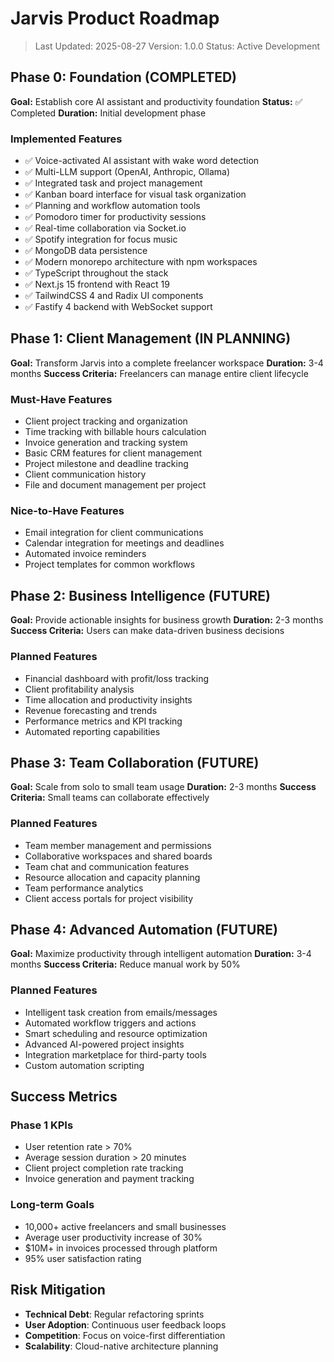 # Jarvis Product Roadmap

> Last Updated: 2025-08-27
> Version: 1.0.0
> Status: Active Development

## Phase 0: Foundation (COMPLETED)

**Goal:** Establish core AI assistant and productivity foundation
**Status:** ✅ Completed
**Duration:** Initial development phase

### Implemented Features

- ✅ Voice-activated AI assistant with wake word detection
- ✅ Multi-LLM support (OpenAI, Anthropic, Ollama)
- ✅ Integrated task and project management
- ✅ Kanban board interface for visual task organization
- ✅ Planning and workflow automation tools
- ✅ Pomodoro timer for productivity sessions
- ✅ Real-time collaboration via Socket.io
- ✅ Spotify integration for focus music
- ✅ MongoDB data persistence
- ✅ Modern monorepo architecture with npm workspaces
- ✅ TypeScript throughout the stack
- ✅ Next.js 15 frontend with React 19
- ✅ TailwindCSS 4 and Radix UI components
- ✅ Fastify 4 backend with WebSocket support

## Phase 1: Client Management (IN PLANNING)

**Goal:** Transform Jarvis into a complete freelancer workspace
**Duration:** 3-4 months
**Success Criteria:** Freelancers can manage entire client lifecycle

### Must-Have Features

- Client project tracking and organization
- Time tracking with billable hours calculation
- Invoice generation and tracking system
- Basic CRM features for client management
- Project milestone and deadline tracking
- Client communication history
- File and document management per project

### Nice-to-Have Features

- Email integration for client communications
- Calendar integration for meetings and deadlines
- Automated invoice reminders
- Project templates for common workflows

## Phase 2: Business Intelligence (FUTURE)

**Goal:** Provide actionable insights for business growth
**Duration:** 2-3 months
**Success Criteria:** Users can make data-driven business decisions

### Planned Features

- Financial dashboard with profit/loss tracking
- Client profitability analysis
- Time allocation and productivity insights
- Revenue forecasting and trends
- Performance metrics and KPI tracking
- Automated reporting capabilities

## Phase 3: Team Collaboration (FUTURE)

**Goal:** Scale from solo to small team usage
**Duration:** 2-3 months
**Success Criteria:** Small teams can collaborate effectively

### Planned Features

- Team member management and permissions
- Collaborative workspaces and shared boards
- Team chat and communication features
- Resource allocation and capacity planning
- Team performance analytics
- Client access portals for project visibility

## Phase 4: Advanced Automation (FUTURE)

**Goal:** Maximize productivity through intelligent automation
**Duration:** 3-4 months
**Success Criteria:** Reduce manual work by 50%

### Planned Features

- Intelligent task creation from emails/messages
- Automated workflow triggers and actions
- Smart scheduling and resource optimization
- Advanced AI-powered project insights
- Integration marketplace for third-party tools
- Custom automation scripting

## Success Metrics

### Phase 1 KPIs
- User retention rate > 70%
- Average session duration > 20 minutes
- Client project completion rate tracking
- Invoice generation and payment tracking

### Long-term Goals
- 10,000+ active freelancers and small businesses
- Average user productivity increase of 30%
- $10M+ in invoices processed through platform
- 95% user satisfaction rating

## Risk Mitigation

- **Technical Debt**: Regular refactoring sprints
- **User Adoption**: Continuous user feedback loops
- **Competition**: Focus on voice-first differentiation
- **Scalability**: Cloud-native architecture planning